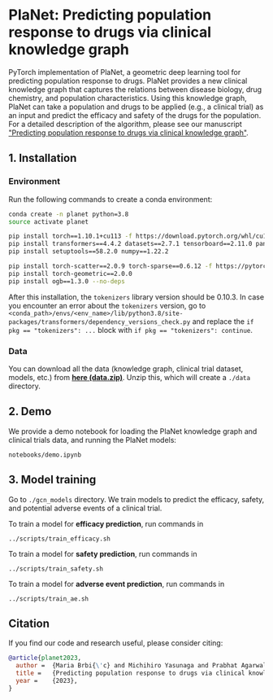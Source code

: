 # PlaNet: Predicting population response to drugs via clinical knowledge graph

PyTorch implementation of PlaNet, a geometric deep learning tool for predicting population response to drugs. PlaNet provides a new clinical knowledge graph that captures the relations between disease biology, drug chemistry, and population characteristics. Using this knowledge graph, PlaNet can take a population and drugs to be applied (e.g., a clinical trial) as an input and predict the efficacy and safety of the drugs for the population. For a detailed description of the algorithm, please see our manuscript ["Predicting population response to drugs via clinical knowledge graph"]().


## 1. Installation
### Environment
Run the following commands to create a conda environment:
```bash
conda create -n planet python=3.8
source activate planet

pip install torch==1.10.1+cu113 -f https://download.pytorch.org/whl/cu113/torch_stable.html
pip install transformers==4.4.2 datasets==2.7.1 tensorboard==2.11.0 pandas wandb sklearn seqeval matplotlib pyyaml seaborn anndata scanpy
pip install setuptools==58.2.0 numpy==1.22.2

pip install torch-scatter==2.0.9 torch-sparse==0.6.12 -f https://pytorch-geometric.com/whl/torch-1.10.1+cu113.html
pip install torch-geometric==2.0.0
pip install ogb==1.3.0 --no-deps
```
After this installation, the `tokenizers` library version should be 0.10.3. In case you encounter an error about the `tokenizers` version, go to `<conda_path>/envs/<env_name>/lib/python3.8/site-packages/transformers/dependency_versions_check.py` and replace the `if pkg == "tokenizers": ...` block with `if pkg == "tokenizers": continue`.

### Data
You can download all the data (knowledge graph, clinical trial dataset, models, etc.) from [**here (data.zip)**](https://nlp.stanford.edu/projects/myasu/PlaNet/data.zip). Unzip this, which will create a `./data` directory.


## 2. Demo

We provide a demo notebook for loading the PlaNet knowledge graph and clinical trials data, and running the PlaNet models:
```
notebooks/demo.ipynb
```


## 3. Model training
Go to `./gcn_models` directory. We train models to predict the efficacy, safety, and potential adverse events of a clinical trial.

To train a model for **efficacy prediction**, run commands in
```
../scripts/train_efficacy.sh
```
To train a model for **safety prediction**, run commands in
```
../scripts/train_safety.sh
```
To train a model for **adverse event prediction**, run commands in
```
../scripts/train_ae.sh
```



## Citation
If you find our code and research useful, please consider citing:
```bib
@article{planet2023,
  author =  {Maria Brbi{\'c} and Michihiro Yasunaga and Prabhat Agarwal and Jure Leskovec},
  title =   {Predicting population response to drugs via clinical knowledge graph},
  year =    {2023},  
}
```
